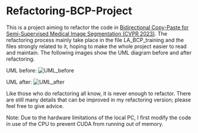 # Refactoring-BCP-Project

This is a project aiming to refactor the code in [Bidirectional Copy-Paste for Semi-Supervised Medical Image Segmentation (CVPR 2023)](https://github.com/DeepMed-Lab-ECNU/BCP/tree/a925e3018b23255e65a62dd34ae9ac9fc18c0bc9). The refactoring process mainly take place in the file LA_BCP_training and the files strongly related to it, hoping to make the whole project easier to read and maintain. The following images show the UML diagram before and after refactoring.

UML before:
![UML_before](https://github.com/yinghua8/Refactoring-BCP-Project/assets/71891722/63525f68-865a-4e0e-a542-26ad10630b04)

UML after:
![UML_after](https://github.com/yinghua8/Refactoring-BCP-Project/assets/71891722/535dae46-3bc5-440f-b2bf-387197023e37)


Like those who do refactoring all know, it is never enough to refactor. There are still many details that can be improved in my refactoring version; please feel free to give advice.

Note: Due to the hardware limitations of the local PC, I first modify the code in use of the CPU to prevent CUDA from running out of memory.
